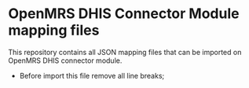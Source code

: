 # OpenMRS DHIS Connector Module mapping files
This repository contains all JSON mapping files that can be imported on OpenMRS DHIS connector module.
- Before import this file remove all line breaks;
